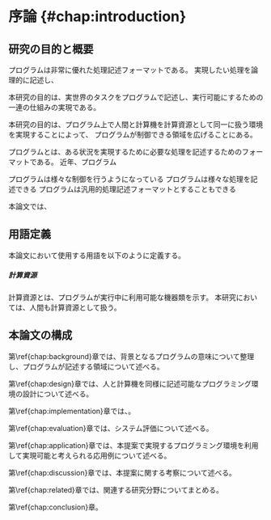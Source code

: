 # 序論 {#chap:introduction}

## 研究の目的と概要

<!-- 目的

- プログラムを書いて制御できるものが増えている
- スマートフォン
- arduino, raspberrypi
- カジュアルにプログラムを書けるようになるだろう
- あらゆる処理をプログラムで書きたい
- プログラムを汎用的な処理記述フォーマットとして利用することができれば便利である
- それは人間も変わらない
- コンピュータ、センサー、アクチュエータ、web、人間、全ての処理を記述できれば
- あらゆる処理をプログラムで記述すること

- 一方で、人間はコンピュータにはない曖昧さを持ちあわせており、それをフォローする仕組みも必要である。

-->

プログラムは非常に優れた処理記述フォーマットである。
実現したい処理を論理的に記述し、

本研究の目的は、実世界のタスクをプログラムで記述し、実行可能にするための一連の仕組みの実現である。

本研究の目的は、プログラム上で人間と計算機を計算資源として同一に扱う環境を実現することによって、
プログラムが制御できる領域を広げることにある。

プログラムとは、ある状況を実現するために必要な処理を記述するためのフォーマットである。
近年、プログラム


プログラムは様々な制御を行うようになっている
プログラムは様々な処理を記述できる
プログラムは汎用的処理記述フォーマットとすることもできる

<!-- 概要 -->

本論文では、

## 用語定義

本論文において使用する用語を以下のように定義する。

##### 計算資源

計算資源とは、プログラムが実行中に利用可能な機器類を示す。
本研究においては、人間も計算資源として扱う。

## 本論文の構成

第\ref{chap:background}章では、背景となるプログラムの意味について整理し、プログラムが記述する領域について述べる。

第\ref{chap:design}章では、人と計算機を同様に記述可能なプログラミング環境の設計について述べる。

第\ref{chap:implementation}章では、。

第\ref{chap:evaluation}章では、システム評価について述べる。

第\ref{chap:application}章では、本提案で実現するプログラミング環境を利用して実現可能と考えられる応用例について述べる。

第\ref{chap:discussion}章では、本提案に関する考察について述べる。

第\ref{chap:related}章では、関連する研究分野についてまとめる。

第\ref{chap:conclusion}章。
